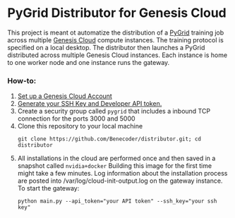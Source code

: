 <h1>
    PyGrid Distributor for Genesis Cloud
</h1>
<p>
    This project is meant ot automatize the distribution of a <a href="https://github.com/OpenMined/PyGrid/">
    PyGrid</a> training job across multiple <a href="https://compute.genesiscloud.com">Genesis Cloud</a> 
    compute instances. The training protocol is specified on a local desktop. The distributor then launches
    a PyGrid distributed across multiple Genesis Cloud instances. Each instance is home to one worker node and 
    one instance runs the gateway.
</p>

<h3>
    How-to:
</h3>
<ol>
    <li><a href="https://support.genesiscloud.com/support/solutions/articles/47001101437-first-steps-connecting-to-a-linux-instance-with-gpus">
     Set up a Genesis Cloud Account</a></li>
    <li><a href="https://account.genesiscloud.com/dashboard/security">Generate your SSH Key and Developer
     API token.</a></li>
     <li>Create a security group called <code>pygrid</code> that includes a inbound TCP connection for the 
     ports 3000 and 5000</li>
     <li>Clone this repository to your local machine
     <pre><code>git clone https://github.com/Benecoder/distributor.git; cd distributor</code></pre>
     </li>
     <li> All installations in the cloud are performed once and then saved in a snapshot called 
     <code>nvidia+docker</code> Building this image for the first time might take a few minutes.
     Log information about the installation process are posted into /var/log/cloud-init-output.log
     on the gateway instance. To start the gateway:
     <pre><code>python main.py --api_token="your API token" --ssh_key="your ssh key"</code></pre></li>
</ol>